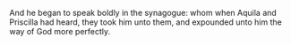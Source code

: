 And he began to speak boldly in the synagogue: whom when Aquila and Priscilla had heard, they took him unto them, and expounded unto him the way of God more perfectly.
